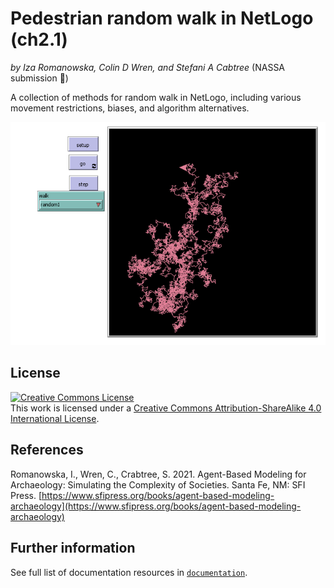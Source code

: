 # Pedestrian random walk in NetLogo (ch2.1)
*by Iza Romanowska, Colin D Wren, and Stefani A Cabtree* (NASSA submission :rocket:)

A collection of methods for random walk in NetLogo, including various movement restrictions, biases, and algorithm alternatives.

![Interface screenshot](netlogo_implementation/documentation/ch2.1_pedestrian%20interface.png)

## License

<a rel="license" href="http://creativecommons.org/licenses/by-sa/4.0/"><img alt="Creative Commons License" style="border-width:0" src="https://i.creativecommons.org/l/by-sa/4.0/88x31.png" /></a><br />This work is licensed under a <a rel="license" href="http://creativecommons.org/licenses/by-sa/4.0/">Creative Commons Attribution-ShareAlike 4.0 International License</a>.

## References

Romanowska, I., Wren, C., Crabtree, S. 2021. Agent-Based Modeling for Archaeology: Simulating the Complexity of Societies. Santa Fe, NM: SFI Press. [https://www.sfipress.org/books/agent-based-modeling-archaeology](https://www.sfipress.org/books/agent-based-modeling-archaeology)

## Further information

See full list of documentation resources in [`documentation`](documentation/tableOfContents.md).
